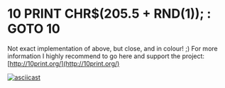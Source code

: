 # 10 PRINT CHR$(205.5 + RND(1)); : GOTO 10

Not exact implementation of above, but close, and in colour! ;)
For more information I highly recommend to go here and support the project: [http://10print.org/](http://10print.org/)

[![asciicast](https://asciinema.org/a/fEwlxYGOApvljb5dWeOWdTjFL.png)](https://asciinema.org/a/fEwlxYGOApvljb5dWeOWdTjFL)
